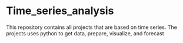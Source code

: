 # Time_series_analysis
This repository contains all projects that are based on time series. The projects uses python to get data, prepare, visualize, and forecast

